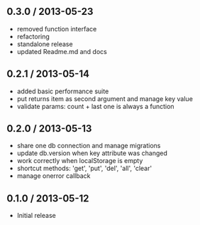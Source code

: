## 0.3.0 / 2013-05-23

  * removed function interface
  * refactoring
  * standalone release
  * updated Readme.md and docs

## 0.2.1 / 2013-05-14

  * added basic performance suite
  * put returns item as second argument and manage key value
  * validate params: count + last one is always a function

## 0.2.0 / 2013-05-13

  * share one db connection and manage migrations
  * update db.version when key attribute was changed
  * work correctly when localStorage is empty
  * shortcut methods: 'get', 'put', 'del', 'all', 'clear'
  * manage onerror callback

## 0.1.0 / 2013-05-12

  * Initial release
